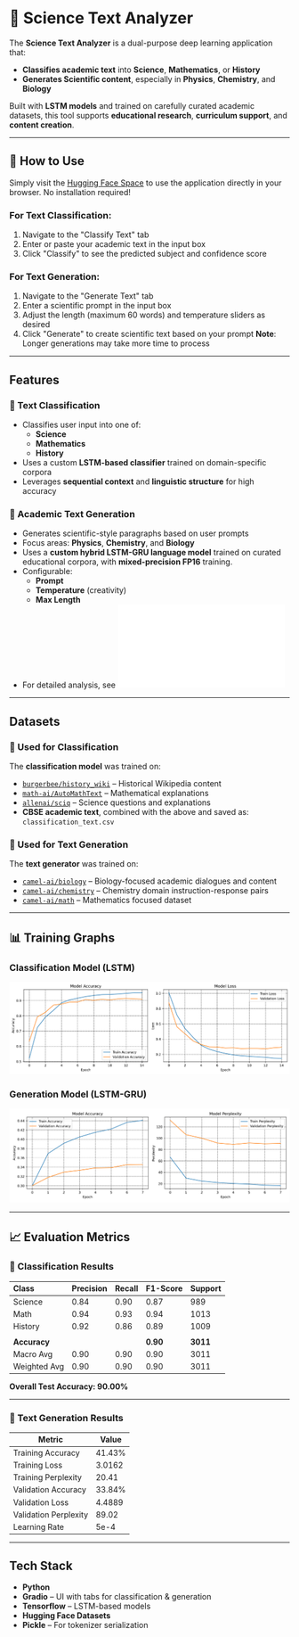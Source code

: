 # 📘 Science Text Analyzer

The **Science Text Analyzer** is a dual-purpose deep learning application that:

-  **Classifies academic text** into **Science**, **Mathematics**, or **History**
-  **Generates Scientific content**, especially in **Physics**, **Chemistry**, and **Biology**

Built with **LSTM models** and trained on carefully curated academic datasets, this tool supports **educational research**, **curriculum support**, and **content creation**.

---
## 🚀 How to Use

Simply visit the [Hugging Face Space](https://huggingface.co/spaces/nnsohamnn/Classification.Text_Gen) to use the application directly in your browser. No installation required!

### For Text Classification:
1. Navigate to the "Classify Text" tab
2. Enter or paste your academic text in the input box
3. Click "Classify" to see the predicted subject and confidence score

### For Text Generation:
1. Navigate to the "Generate Text" tab
2. Enter a scientific prompt in the input box
3. Adjust the length (maximum 60 words) and temperature sliders as desired
4. Click "Generate" to create scientific text based on your prompt
**Note**: Longer generations may take more time to process

---

## Features

### 🔹 Text Classification

- Classifies user input into one of:
  - **Science**
  - **Mathematics**
  - **History**
- Uses a custom **LSTM-based classifier** trained on domain-specific corpora
- Leverages **sequential context** and **linguistic structure** for high accuracy

### 🔹 Academic Text Generation

- Generates scientific-style paragraphs based on user prompts
- Focus areas: **Physics**, **Chemistry**, and **Biology**
- Uses a **custom hybrid LSTM-GRU language model** trained on curated educational corpora, with **mixed-precision FP16** training.
- Configurable:
  - **Prompt**
  - **Temperature** (creativity)
  - **Max Length**
- For detailed analysis, see ![Technical_Documentation.pdf](extra/Technical_Documentation.pdf)

---

##  Datasets

### 🔸 Used for Classification

The **classification model** was trained on:

- [`burgerbee/history_wiki`](https://huggingface.co/datasets/burgerbee/history_wiki) – Historical Wikipedia content  
- [`math-ai/AutoMathText`](https://huggingface.co/datasets/math-ai/AutoMathText) – Mathematical explanations  
- [`allenai/sciq`](https://huggingface.co/datasets/allenai/sciq) – Science questions and explanations  
-  **CBSE academic text**, combined with the above and saved as: `classification_text.csv`

### 🔸 Used for Text Generation

The **text generator** was trained on:

- [`camel-ai/biology`](https://huggingface.co/datasets/camel-ai/biology) – Biology-focused academic dialogues and content  
- [`camel-ai/chemistry`](https://huggingface.co/datasets/camel-ai/chemistry) – Chemistry domain instruction-response pairs  
- [`camel-ai/math`](https://huggingface.co/datasets/camel-ai/chemistry) – Mathematics focused dataset

---

## 📊 Training Graphs

### Classification Model (LSTM)

![Classification Training Graph](plot/classification_training_graph.png)

### Generation Model (LSTM-GRU)

![Generation Training Graph](plot/generation_training_graph.png)

---
## 📈 Evaluation Metrics

### 🔹 Classification Results

| Class     | Precision | Recall | F1-Score | Support |
| :-------- | :-------- | :----- | :------- | :------ |
| Science   | 0.84      | 0.90   | 0.87     | 989     |
| Math      | 0.94      | 0.93   | 0.94     | 1013    |
| History   | 0.92      | 0.86   | 0.89     | 1009    |
|           |           |        |          |         |
| **Accuracy** |        |        | **0.90** | **3011**|
| Macro Avg | 0.90      | 0.90   | 0.90     | 3011    |
| Weighted Avg| 0.90      | 0.90   | 0.90     | 3011    |

**Overall Test Accuracy: 90.00%**

---

### 🔹 Text Generation Results

| Metric                | Value     |
|-----------------------|-----------|
| Training Accuracy     | 41.43%    |
| Training Loss         | 3.0162    |
| Training Perplexity   | 20.41     |
| Validation Accuracy   | 33.84%    |
| Validation Loss       | 4.4889    |
| Validation Perplexity | 89.02     |
| Learning Rate         | 5e-4      |

---



## Tech Stack

- **Python**
- **Gradio** – UI with tabs for classification & generation
- **Tensorflow** – LSTM-based models
- **Hugging Face Datasets**
- **Pickle** – For tokenizer serialization
